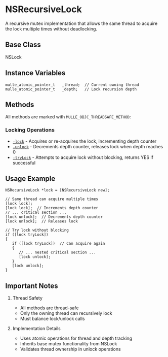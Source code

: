 # NSRecursiveLock

A recursive mutex implementation that allows the same thread to acquire the lock multiple times without deadlocking.

## Base Class
NSLock

## Instance Variables
```objc
mulle_atomic_pointer_t   _thread;  // Current owning thread
mulle_atomic_pointer_t   _depth;   // Lock recursion depth
```

## Methods

All methods are marked with `MULLE_OBJC_THREADSAFE_METHOD`:

### Locking Operations
- [`-lock`](https://www.perplexity.ai/search?q=Please+create+some+detailed+API+documentation+for+the+method+lock+of+NSRecursiveLock+of+the+MulleObjC+project+https://github.com/mulle-objc/MulleObjC.+You+will+find+source+code+probably+at+https://github.com/mulle-objc/MulleObjC/blob/master/src/class/NSRecursiveLock.m+and+the+header+at+https://github.com/mulle-objc/MulleObjC/blob/master/src/class/NSRecursiveLock.h+and+there+may+also+be+tests+for+it+in+the+test/+folder) - Acquires or re-acquires the lock, incrementing depth counter
- [`-unlock`](https://www.perplexity.ai/search?q=Please+create+some+detailed+API+documentation+for+the+method+unlock+of+NSRecursiveLock+of+the+MulleObjC+project+https://github.com/mulle-objc/MulleObjC.+You+will+find+source+code+probably+at+https://github.com/mulle-objc/MulleObjC/blob/master/src/class/NSRecursiveLock.m+and+the+header+at+https://github.com/mulle-objc/MulleObjC/blob/master/src/class/NSRecursiveLock.h+and+there+may+also+be+tests+for+it+in+the+test/+folder) - Decrements depth counter, releases lock when depth reaches 0
- [`-tryLock`](https://www.perplexity.ai/search?q=Please+create+some+detailed+API+documentation+for+the+method+tryLock+of+NSRecursiveLock+of+the+MulleObjC+project+https://github.com/mulle-objc/MulleObjC.+You+will+find+source+code+probably+at+https://github.com/mulle-objc/MulleObjC/blob/master/src/class/NSRecursiveLock.m+and+the+header+at+https://github.com/mulle-objc/MulleObjC/blob/master/src/class/NSRecursiveLock.h+and+there+may+also+be+tests+for+it+in+the+test/+folder) - Attempts to acquire lock without blocking, returns YES if successful

## Usage Example

```objc
NSRecursiveLock *lock = [NSRecursiveLock new];

// Same thread can acquire multiple times
[lock lock];
[lock lock];  // Increments depth counter
// ... critical section ...
[lock unlock];  // Decrements depth counter
[lock unlock];  // Releases lock

// Try lock without blocking
if ([lock tryLock])
{
   if ([lock tryLock])  // Can acquire again
   {
      // ... nested critical section ...
      [lock unlock];
   }
   [lock unlock];
}
```

## Important Notes

1. Thread Safety
   - All methods are thread-safe
   - Only the owning thread can recursively lock
   - Must balance lock/unlock calls

2. Implementation Details
   - Uses atomic operations for thread and depth tracking
   - Inherits base mutex functionality from NSLock
   - Validates thread ownership in unlock operations
